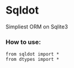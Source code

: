 # Sqldot
Simpliest ORM on Sqlite3

### How to use:
```
from sqldot import *
from dtypes import *


```
